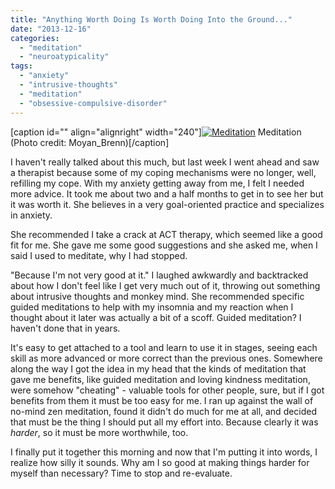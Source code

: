 ```yaml
---
title: "Anything Worth Doing Is Worth Doing Into the Ground..."
date: "2013-12-16"
categories: 
  - "meditation"
  - "neuroatypicality"
tags: 
  - "anxiety"
  - "intrusive-thoughts"
  - "meditation"
  - "obsessive-compulsive-disorder"
---
```


\[caption id="" align="alignright" width="240"\][![Meditation](images/6225530793_a2e038076b_m.jpg "Meditation")](http://www.flickr.com/photos/28145073@N08/6225530793) Meditation (Photo credit: Moyan\_Brenn)\[/caption\]

I haven't really talked about this much, but last week I went ahead and saw a therapist because some of my coping mechanisms were no longer, well, refilling my cope. With my anxiety getting away from me, I felt I needed more advice. It took me about two and a half months to get in to see her but it was worth it. She believes in a very goal-oriented practice and specializes in anxiety.

She recommended I take a crack at ACT therapy, which seemed like a good fit for me. She gave me some good suggestions and she asked me, when I said I used to meditate, why I had stopped.

"Because I'm not very good at it." I laughed awkwardly and backtracked about how I don't feel like I get very much out of it, throwing out something about intrusive thoughts and monkey mind. She recommended specific guided meditations to help with my insomnia and my reaction when I thought about it later was actually a bit of a scoff. Guided meditation? I haven't done that in years.

It's easy to get attached to a tool and learn to use it in stages, seeing each skill as more advanced or more correct than the previous ones. Somewhere along the way I got the idea in my head that the kinds of meditation that gave me benefits, like guided meditation and loving kindness meditation, were somehow "cheating" - valuable tools for other people, sure, but if I got benefits from them it must be too easy for me. I ran up against the wall of no-mind zen meditation, found it didn't do much for me at all, and decided that must be the thing I should put all my effort into. Because clearly it was _harder_, so it must be more worthwhile, too.

I finally put it together this morning and now that I'm putting it into words, I realize how silly it sounds. Why am I so good at making things harder for myself than necessary? Time to stop and re-evaluate.
